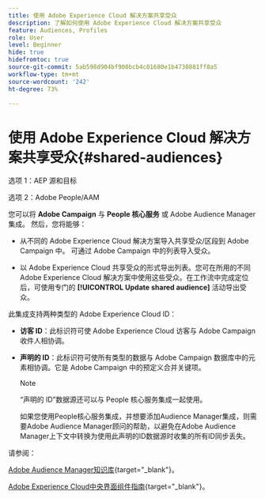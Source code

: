 ```yaml
---
title: 使用 Adobe Experience Cloud 解决方案共享受众
description: 了解如何使用 Adobe Experience Cloud 解决方案共享受众
feature: Audiences, Profiles
role: User
level: Beginner
hide: true
hidefromtoc: true
source-git-commit: 5ab598d904bf900bcb4c01680e1b4730881ff8a5
workflow-type: tm+mt
source-wordcount: '242'
ht-degree: 73%

---
```


# 使用 Adobe Experience Cloud 解决方案共享受众{#shared-audiences}

选项 1：AEP 源和目标

选项 2：Adobe People/AAM

您可以将 **Adobe Campaign** 与 **People 核心服务** 或 Adobe Audience Manager 集成。 然后，您将能够：

* 从不同的 Adobe Experience Cloud 解决方案导入共享受众/区段到 Adobe Campaign 中。 可通过 Adobe Campaign 中的列表导入受众。

* 以 Adobe Experience Cloud 共享受众的形式导出列表。您可在所用的不同 Adobe Experience Cloud 解决方案中使用这些受众。在工作流中完成定位后，可使用专门的 **[!UICONTROL Update shared audience]** 活动导出受众。

此集成支持两种类型的 Adobe Experience Cloud ID：

* **访客 ID**：此标识符可使 Adobe Experience Cloud 访客与 Adobe Campaign 收件人相协调。
* **声明的 ID**：此标识符可使所有类型的数据与 Adobe Campaign 数据库中的元素相协调。它是 Adobe Campaign 中的预定义合并关键项。

  >[!NOTE]
  >
  > “声明的 ID”数据源还可以与 People 核心服务集成一起使用。
  >
  >如果您使用People核心服务集成，并想要添加Audience Manager集成，则需要Adobe Audience Manager顾问的帮助，以避免在Adobe Audience Manager上下文中转换为使用此声明的ID数据源时收集的所有ID同步丢失。

请参阅：

[Adobe Audience Manager知识库](https://experienceleague.adobe.com/docs/experience-cloud-kcs/kbarticles/KA-16471.html?lang=zh-Hans){target="_blank"}。

[Adobe Experience Cloud中央界面组件指南](https://experienceleague.adobe.com/docs/core-services/interface/services/audiences/audience-library.html?lang=zh_Hans){target="_blank"}。
